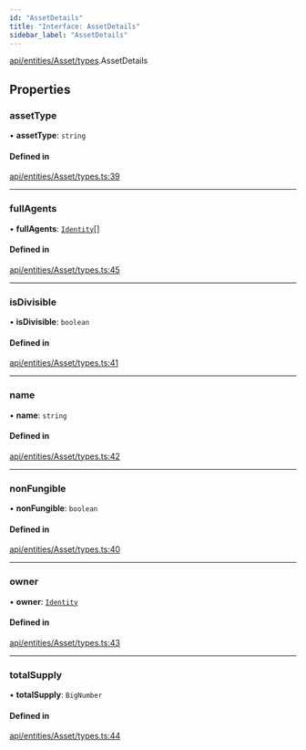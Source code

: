 ```yaml
---
id: "AssetDetails"
title: "Interface: AssetDetails"
sidebar_label: "AssetDetails"
---
```


[api/entities/Asset/types](../../../../../../modules/API/Entities/Asset/Types/Types.md).AssetDetails

## Properties

### assetType

• **assetType**: `string`

#### Defined in

[api/entities/Asset/types.ts:39](https://github.com/PolymeshAssociation/polymesh-sdk/blob/2c78f6c34/src/api/entities/Asset/types.ts#L39)

___

### fullAgents

• **fullAgents**: [`Identity`](../../../../../../classes/API/Entities/Identity/Identity.md)[]

#### Defined in

[api/entities/Asset/types.ts:45](https://github.com/PolymeshAssociation/polymesh-sdk/blob/2c78f6c34/src/api/entities/Asset/types.ts#L45)

___

### isDivisible

• **isDivisible**: `boolean`

#### Defined in

[api/entities/Asset/types.ts:41](https://github.com/PolymeshAssociation/polymesh-sdk/blob/2c78f6c34/src/api/entities/Asset/types.ts#L41)

___

### name

• **name**: `string`

#### Defined in

[api/entities/Asset/types.ts:42](https://github.com/PolymeshAssociation/polymesh-sdk/blob/2c78f6c34/src/api/entities/Asset/types.ts#L42)

___

### nonFungible

• **nonFungible**: `boolean`

#### Defined in

[api/entities/Asset/types.ts:40](https://github.com/PolymeshAssociation/polymesh-sdk/blob/2c78f6c34/src/api/entities/Asset/types.ts#L40)

___

### owner

• **owner**: [`Identity`](../../../../../../classes/API/Entities/Identity/Identity.md)

#### Defined in

[api/entities/Asset/types.ts:43](https://github.com/PolymeshAssociation/polymesh-sdk/blob/2c78f6c34/src/api/entities/Asset/types.ts#L43)

___

### totalSupply

• **totalSupply**: `BigNumber`

#### Defined in

[api/entities/Asset/types.ts:44](https://github.com/PolymeshAssociation/polymesh-sdk/blob/2c78f6c34/src/api/entities/Asset/types.ts#L44)
